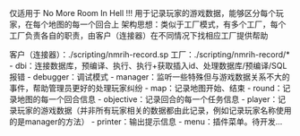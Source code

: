 仅适用于 No More Room In Hell !!!
用于记录玩家的游戏数据，能够区分每个玩家，在每个地图的每一个回合上
架构思想：类似于工厂模式，有多个工厂，每个工厂负责各自的职责，由客户（连接器）在不同情况下找相应工厂提供帮助

客户（连接器）：./scripting/nmrih-record.sp
工厂：./scripting/nmrih-record/*
    - dbi：连接数据库，预编译、执行、执行+获取插入id、处理数据库/预编译/SQL报错
    - debugger：调试模式
    - manager：监听一些特殊但与游戏数据关系不大的事件，帮助管理员更好的处理玩家纠纷
    - map：记录地图开始、结束
    - round：记录地图的每一个回合信息
    - objective：记录回合的每一个任务信息
    - player：记录玩家的游戏数据（并非所有玩家相关的数据都由此记录，例如记录玩家名称使用的是manager的方法）
    - printer：输出提示信息
    - menu：插件菜单。待开发...

